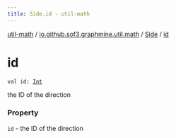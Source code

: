 ```yaml
---
title: Side.id - util-math
---
```


[util-math](../../index.html) / [io.github.sof3.graphmine.util.math](../index.html) / [Side](index.html) / [id](./id.html)

# id

`val id: `[`Int`](https://kotlinlang.org/api/latest/jvm/stdlib/kotlin/-int/index.html)

the ID of the direction

### Property

`id` - the ID of the direction